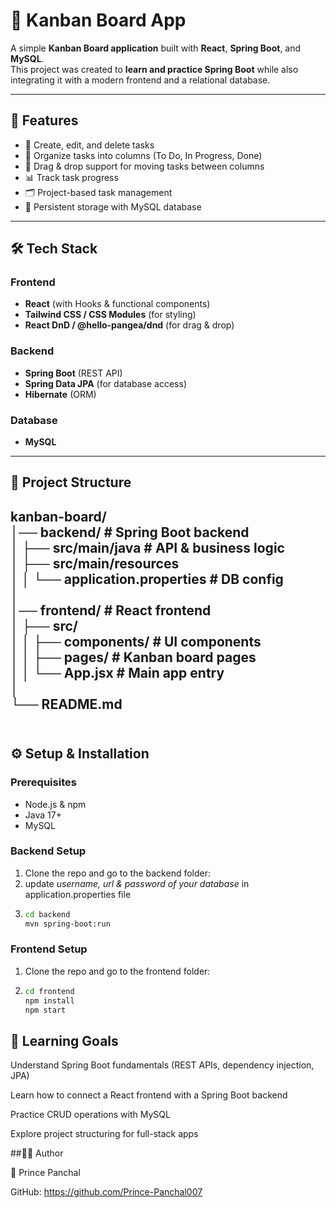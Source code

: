 # 📌 Kanban Board App  

A simple **Kanban Board application** built with **React**, **Spring Boot**, and **MySQL**.  
This project was created to **learn and practice Spring Boot** while also integrating it with a modern frontend and a relational database.  

---

## 🚀 Features  

- 📝 Create, edit, and delete tasks  
- 📂 Organize tasks into columns (To Do, In Progress, Done)  
- 🔄 Drag & drop support for moving tasks between columns  
- 📊 Track task progress  
- 🗂️ Project-based task management  
- 💾 Persistent storage with MySQL database  

---

## 🛠️ Tech Stack  

### Frontend  
- **React** (with Hooks & functional components)  
- **Tailwind CSS / CSS Modules** (for styling)  
- **React DnD / @hello-pangea/dnd** (for drag & drop)  

### Backend  
- **Spring Boot** (REST API)  
- **Spring Data JPA** (for database access)  
- **Hibernate** (ORM)  

### Database  
- **MySQL**  

---

## 📂 Project Structure  

  kanban-board/ <br/>
  │── backend/ # Spring Boot backend <br/>
  │ ├── src/main/java # API & business logic <br/>
  │ ├── src/main/resources <br/>
  │ │ └── application.properties # DB config <br/>
  │ <br/>
  │── frontend/ # React frontend <br/>
  │ ├── src/ <br/>
  │ │ ├── components/ # UI components <br/>
  │ │ ├── pages/ # Kanban board pages <br/>
  │ │ └── App.jsx # Main app entry <br/>
  │ <br/>
  └── README.md <br/>
   <br/>
---

## ⚙️ Setup & Installation  

### Prerequisites  
- Node.js & npm  
- Java 17+  
- MySQL  

### Backend Setup  
1. Clone the repo and go to the backend folder:
2. update *username, url & password of your database* in application.properties file
3. ```bash
   cd backend
   mvn spring-boot:run

### Frontend Setup  
1. Clone the repo and go to the frontend folder:
2. ```bash
   cd frontend
   npm install
   npm start

## 🎯 Learning Goals

Understand Spring Boot fundamentals (REST APIs, dependency injection, JPA)

Learn how to connect a React frontend with a Spring Boot backend

Practice CRUD operations with MySQL

Explore project structuring for full-stack apps

##🧑‍💻 Author

👤 Prince Panchal

GitHub: https://github.com/Prince-Panchal007

